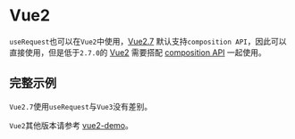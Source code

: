 # Vue2
`useRequest`也可以在`Vue2`中使用，[Vue2.7](https://www.npmjs.com/package/vue/v/2.7.14) 默认支持`composition API`，因此可以直接使用，但是低于`2.7.0`的 [Vue2](https://www.npmjs.com/package/vue/v/2.6.11) 需要搭配 [composition API](https://www.npmjs.com/package/@vue/composition-api) 一起使用。

## 完整示例
`Vue2.7`使用`useRequest`与`Vue3`没有差别。
<demo src="../components/vue2.vue"></demo>

`Vue2`其他版本请参考 [vue2-demo](https://codesandbox.io/p/sandbox/userequest-demo-for-vue2-kn8trt)。
